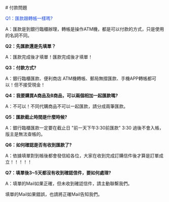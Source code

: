 <link rel="stylesheet" href="lightup.css">
# 付款問題

<font color="#1b4be6">Q1：匯款跟轉帳一樣嗎?</font>

A：匯款是到銀行臨櫃辦理，轉帳是操作ATM機，都是可以付款的方式，只是使用的名詞不同。

**Q2：先匯款還是先填單？**

A：匯款完成後才填單！匯款完成後才填單！

**Q3：付款方式?**

A：銀行臨櫃匯款、便利商店 ATM機轉帳、郵局無摺匯款、手機APP轉帳都可以！但不接受現金！

**Q4：我要購買A商品及B商品，可以兩個相加一起匯款嗎?**

A：不可以！不同代購商品不可以一起匯款，請分成兩筆匯款。

**Q5：匯款截止時間是什麼時候?**

A：銀行臨櫃匯款一定要在截止日 "前一天下午3:30前匯款" 3:30 過後不會入帳，版主是無法查帳的。

**Q6：如何確認是否有收到匯款了?**

A：依據填單對到帳後都會發信給各位，大家在收到完成訂購信件後才算是訂單成立！！！！！

**Q7：填單後3~5天都沒有收到確認信件，要如何處理?**

A：填單的Mail如果正確，但未收到確認信件，請主動聯繫我們。

填單的Mail如果錯誤，也請將正確Mail告知我們。

